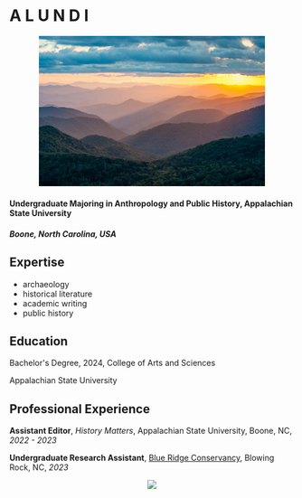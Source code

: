 A L U N D I
========

<center> <img src="brmountains.jpg" width='400'> </center>

#### Undergraduate Majoring in Anthropology and Public History, Appalachian State University

##### Boone, North Carolina, USA

Expertise
-------
* archaeology
* historical literature
* academic writing
* public history

Education
----
Bachelor's Degree, 2024, College of Arts and Sciences

Appalachian State University

Professional Experience
---
**Assistant Editor**, *History Matters*, Appalachian State University, Boone, NC, *2022 - 2023*

**Undergraduate Research Assistant**, [Blue Ridge Conservancy](https://blueridgeconservancy.org/), Blowing Rock, NC, *2023*

<center> <img src="https://upload.wikimedia.org/wikipedia/commons/a/af/Cara_de_quem_caiu_do_caminh%C3%A3o..._%28cropped%29.jpg" width='200'>
